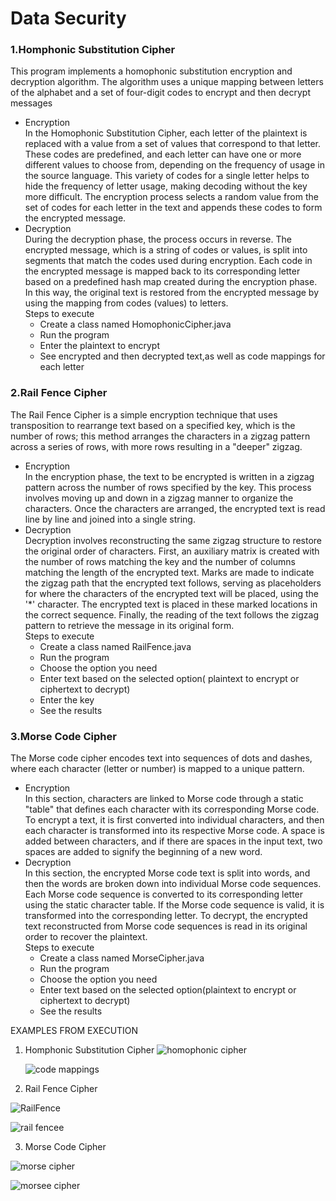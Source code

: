 # Data Security

### 1.Homphonic Substitution Cipher
This program implements a homophonic substitution encryption and decryption algorithm.
The algorithm uses a unique mapping between letters of the alphabet and a set of four-digit codes to encrypt and then decrypt messages<br>
* Encryption<br>
In the Homophonic Substitution Cipher, each letter of the plaintext is replaced with a value from a set of values that correspond to that letter. These codes are predefined, and each letter can have one or more different values to choose from, depending on the frequency of usage in the source language. This variety of codes for a single letter helps to hide the frequency of letter usage, making decoding without the key more difficult. The encryption process selects a random value from the set of codes for each letter in the text and appends these codes to form the encrypted message.
* Decryption<br>
During the decryption phase, the process occurs in reverse. The encrypted message, which is a string of codes or values, is split into segments that match the codes used during encryption. Each code in the encrypted message is mapped back to its corresponding letter based on a predefined hash map created during the encryption phase. In this way, the original text is restored from the encrypted message by using the mapping from codes (values) to letters.<br>
Steps to execute<br>
    - Create a class named HomophonicCipher.java
    - Run the program
    - Enter the plaintext to encrypt
    - See encrypted and then decrypted text,as well as code mappings for each letter


### 2.Rail Fence Cipher
The Rail Fence Cipher is a simple encryption technique that uses transposition to rearrange text based on a specified key, which is the number of rows; this method arranges the characters in a zigzag pattern across a series of rows, with more rows resulting in a "deeper" zigzag.<br>
* Encryption<br>
In the encryption phase, the text to be encrypted is written in a zigzag pattern across the number of rows specified by the key. This process involves moving up and down in a zigzag manner to organize the characters. Once the characters are arranged, the encrypted text is read line by line and joined into a single string.<br>
* Decryption<br>
Decryption involves reconstructing the same zigzag structure to restore the original order of characters. First, an auxiliary matrix is created with the number of rows matching the key and the number of columns matching the length of the encrypted text. Marks are made to indicate the zigzag path that the encrypted text follows, serving as placeholders for where the characters of the encrypted text will be placed, using the '*' character. The encrypted text is placed in these marked locations in the correct sequence. Finally, the reading of the text follows the zigzag pattern to retrieve the message in its original form.<br>
Steps to execute<br>
  - Create a class named RailFence.java
  - Run the program
  - Choose the option you need
  - Enter text based on the selected option( plaintext to encrypt or ciphertext to decrypt)
  - Enter the key
  - See the results
    
  
### 3.Morse Code Cipher
The Morse code cipher encodes text into sequences of dots and dashes, where each character (letter or number) is mapped to a unique pattern.<br>
* Encryption <br>
In this section, characters are linked to Morse code through a static "table" that defines each character with its corresponding Morse code. To encrypt a text, it is first converted into individual characters, and then each character is transformed into its respective Morse code. A space is added between characters, and if there are spaces in the input text, two spaces are added to signify the beginning of a new word.<br>
* Decryption <br>
In this section, the encrypted Morse code text is split into words, and then the words are broken down into individual Morse code sequences. Each Morse code sequence is converted to its corresponding letter using the static character table. If the Morse code sequence is valid, it is transformed into the corresponding letter. To decrypt, the encrypted text reconstructed from Morse code sequences is read in its original order to recover the plaintext.<br>
Steps to execute
  - Create a class named MorseCipher.java
  - Run the program
  - Choose the option you need
  - Enter text based on the selected option(plaintext to encrypt or ciphertext to decrypt)
  - See the results<br>


EXAMPLES FROM EXECUTION<br>
1. Homphonic Substitution Cipher
   ![homophonic cipher](https://github.com/fatjetagashi/Siguri_te_dhenave_Gr5/assets/154750535/3fa2cc55-a991-4b00-953b-8929c67dfc0c)

   ![code mappings](https://github.com/fatjetagashi/Siguri_te_dhenave_Gr5/assets/154750535/ca38620b-2509-4f95-89ab-f05a325f8898)



   
2. Rail Fence Cipher

![RailFence](https://github.com/fatjetagashi/Siguri_te_dhenave_Gr5/assets/154750535/3ac5d3ca-0705-4416-a5f4-a540b00317f8)

![rail fencee](https://github.com/fatjetagashi/Siguri_te_dhenave_Gr5/assets/154750535/0f3436c1-b564-4566-89fa-089d2a87b8ce)


3. Morse Code Cipher

![morse cipher](https://github.com/fatjetagashi/Siguri_te_dhenave_Gr5/assets/154750535/c9b39d54-9189-4c00-bdb5-d7a5e8e247d3)

![morsee cipher](https://github.com/fatjetagashi/Siguri_te_dhenave_Gr5/assets/154750535/2b8b8667-2b60-415f-9b96-173f38a36853)








   
   
   


